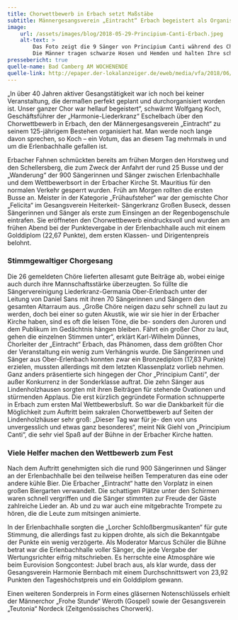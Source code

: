 ```yaml
---
title: Chorwettbewerb in Erbach setzt Maßstäbe
subtitle: Männergesangsverein „Eintracht“ Erbach begeistert als Organisator einer kulturellen Großveranstaltung mit 900 Sängern
image: 
    url: /assets/images/blog/2018-05-29-Principium-Canti-Erbach.jpeg 
    alt-text: >
        Das Foto zeigt die 9 Sänger von Principium Canti während des Chorwettbewerbs vor dem Altar der Erbacher Kirche. 
        Die Männer tragen schwarze Hosen und Hemden und halten Ihre schwarzen Chormappen in der Hand.
pressebericht: true
quelle-name: Bad Camberg AM WOCHENENDE
quelle-link: http://epaper.der-lokalanzeiger.de/eweb/media/vfa/2018/06/02/pdf/02_06_2018_BCAW_3_16e1282244.pdf
---
```

„In über 40 Jahren aktiver Gesangstätigkeit war ich noch bei keiner Veranstaltung, die dermaßen perfekt geplant und durchorganisiert worden ist. Unser ganzer Chor war hellauf begeistert“, schwärmt Wolfgang Koch, Geschäftsführer der „Harmonie-Liederkranz“ Eschelbach über den Chorwettbewerb in Erbach, den der Männergesangsverein „Eintracht“ zu seinem 125-jährigem Bestehen organisiert hat. Man werde noch lange davon sprechen, so Koch – ein Votum, das an diesem Tag mehrmals in und um die Erlenbachhalle gefallen ist.

Erbacher Fahnen schmückten bereits am frühen Morgen den Horstweg und den Schellersberg, die zum Zweck der Anfahrt der rund 25 Busse und der „Wanderung“ der 900 Sängerinnen und Sänger zwischen Erlenbachhalle und dem Wettbewerbsort in der Erbacher Kirche St. Mauritius für den normalen Verkehr gesperrt wurden. Früh am Morgen rollten die ersten Busse an. Meister in der Kategorie „Frühaufsteher“ war der gemischte Chor „Felicita“ im Gesangsverein Heiterkeit- Sängerkranz Großen Buseck, dessen Sängerinnen und Sänger als erste zum Einsingen an der Regenbogenschule eintrafen. Sie eröffneten den Chorwettbewerb eindrucksvoll und wurden am frühen Abend bei der Punktevergabe in der Erlenbachhalle auch mit einem Golddiplom (22,67 Punkte), dem ersten Klassen- und Dirigentenpreis belohnt.

### Stimmgewaltiger Chorgesang
Die 26 gemeldeten Chöre lieferten allesamt gute Beiträge ab, wobei einige auch durch ihre Mannschaftsstärke überzeugten. So füllte die Sängervereinigung Liederkranz-Germania Ober-Erlenbach unter der Leitung von Daniel Sans mit ihren 70 Sängerinnen und Sängern den gesamten Altarraum aus. „Große Chöre neigen dazu sehr schnell zu laut zu werden, doch bei einer so guten Akustik, wie wir sie hier in der Erbacher Kirche haben, sind es oft die leisen Töne, die be- sonders den Juroren und dem Publikum im Gedächtnis hängen bleiben. Fährt ein großer Chor zu laut, gehen die einzelnen Stimmen unter“, erklärt Karl-Wilhelm Dünnes, Chorleiter der „Eintracht“ Erbach, das Phänomen, dass dem größten Chor der Veranstaltung ein wenig zum Verhängnis wurde. Die Sängerinnen und Sänger aus Ober-Erlenbach konnten zwar ein Bronzediplom (17,83 Punkte) erzielen, mussten allerdings mit dem letzten Klassenplatz vorlieb nehmen. Ganz anders präsentierte sich hingegen der Chor „Principium Canti“, der außer Konkurrenz in der Sonderklasse auftrat. Die zehn Sänger aus Lindenholzhausen sorgten mit ihren Beiträgen für stehende Ovationen und stürmenden Applaus. Die erst kürzlich gegründete Formation schnupperte in Erbach zum ersten Mal Wettbewerbsluft. So war die Dankbarkeit für die Möglichkeit zum Auftritt beim sakralen Chorwettbewerb auf Seiten der Lindenholzhäuser sehr groß: „Dieser Tag war für je- den von uns unvergesslich und etwas ganz besonderes“, meint Nik Giehl von „Principium Canti“, die sehr viel Spaß auf der Bühne in der Erbacher Kirche hatten.

### Viele Helfer machen den Wettbewerb zum Fest
Nach dem Auftritt genehmigten sich die rund 900 Sängerinnen und Sänger an der Erlenbachhalle bei den teilweise heißen Temperaturen das eine oder andere kühle Bier. Die Erbacher „Eintracht“ hatte den Vorplatz in einen großen Biergarten verwandelt. Die schattigen Plätze unter den Schirmen waren schnell vergriffen und die Sänger stimmten zur Freude der Gäste zahlreiche Lieder an. Ab und zu war auch eine mitgebrachte Trompete zu hören, die die Leute zum mitsingen animierte.

In der Erlenbachhalle sorgten die „Lorcher Schloßbergmusikanten“ für gute Stimmung, die allerdings fast zu kippen drohte, als sich die Bekanntgabe der Punkte ein wenig verzögerte. Als Moderator Marcus Schüler die Bühne betrat war die Erlenbachhalle voller Sänger, die jede Vergabe der Wertungsrichter eifrig mitschrieben. Es herrschte eine Atmosphäre wie beim Eurovision Songcontest: Jubel brach aus, als klar wurde, dass der Gesangsverein Harmonie Bernbach mit einem Durchschnittswert von 23,92 Punkten den Tageshöchstpreis und ein Golddiplom gewann.

Einen weiteren Sonderpreis in Form eines gläsernen Notenschlüssels erhielt der Männerchor „Frohe Stunde“ Weroth (Gospel) sowie der Gesangsverein „Teutonia“ Nordeck (Zeitgenössisches Chorwerk).
